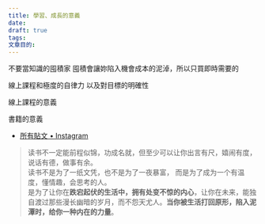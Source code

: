 ```yaml
---
title: 學習、成長的意義
date: 
draft: true
tags: 
文章目的:
---
```

不要當知識的囤積家
囤積會讓妳陷入機會成本的泥淖，所以只買即時需要的

線上課程和極度的自律力 以及對目標的明確性

線上課程的意義

書籍的意義





- [所有貼文 • Instagram](https://www.instagram.com/p/C7Jk1xfylXm/)
> 读书不一定能前程似锦，功成名就，但至少可以让你出言有尺，嬉闹有度，  说话有德，做事有余。  
> 读书不是为了一纸文凭，也不是为了一夜暴富，  而是为了成为一个有温度，懂情趣，会思考的人。  
 >是为了让你在**跌宕起伏的生活中，拥有处变不惊的内心**，让你在未来，能独自渡过那些漫长幽暗的岁月，而不怨天尤人。**当你被生活打回原形，陷入泥潭时，给你一种内在的力量**。